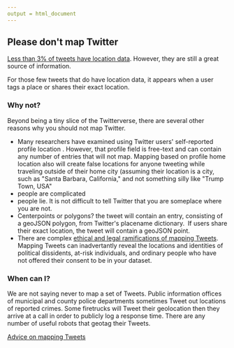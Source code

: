 ```yaml
---
output = html_document
---
```

## Please don't map Twitter

[Less than 3% of tweets have location data](proportions.md). However, they are still a great source of information.

For those few tweets that do have location data, it appears when a user tags a place or shares their exact location. 

### Why not?
Beyond being a tiny slice of the Twitterverse, there are several other reasons why you should not map Twitter.

 - Many researchers have examined using Twitter users' self-reported profile location <citation needed>. However, that profile field is free-text and can contain any number of entries that will not map. Mapping based on profile home location also will create false locations for anyone tweeting while traveling outside of their home city (assuming their location is a city, such as "Santa Barbara, California," and not something silly like "Trump Town, USA" 
 - people are complicated
 - people lie. It is not difficult to tell Twitter that you are someplace where you are not.
 - Centerpoints or polygons?
the tweet will contain an entry, consisting of a geoJSON polygon, from Twitter&#39;s placename dictionary.&nbsp; If users share their exact location, the tweet will contain a geoJSON point.
- There are complex [ethical and legal ramifications of mapping Tweets](ethics.md). Mapping Tweets can inadvertantly reveal the locations and identities of political dissidents, at-risk individuals, and ordinary people who have not offered their consent to be in your dataset.       

### When can I?
We are not saying never to map a set of Tweets. Public information offices of municipal and county police departments sometimes Tweet out locations of reported crimes. Some firetrucks will Tweet their geolocation then they arrive at a call in order to publicly log a response time. There are any number of useful robots that geotag their Tweets.    
 
[Advice on mapping Tweets](mapping.md)    
